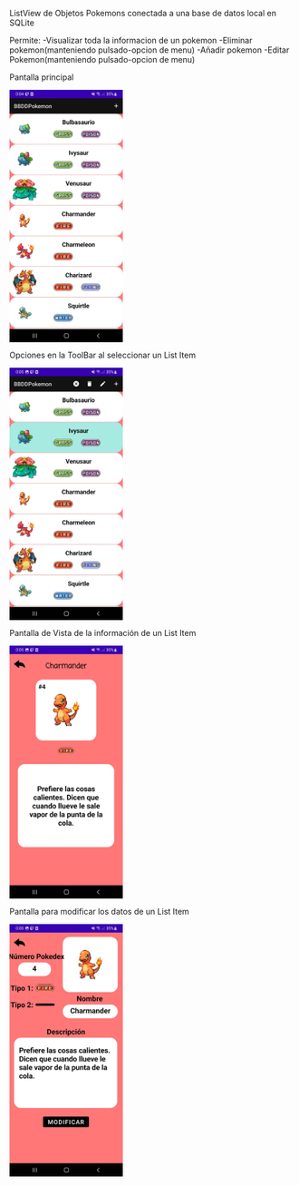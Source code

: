 ListView de Objetos Pokemons conectada a una base de datos local en SQLite

Permite:
	-Visualizar toda la informacion de un pokemon
	-Eliminar pokemon(manteniendo pulsado-opcion de menu)
	-Añadir pokemon
	-Editar Pokemon(manteniendo pulsado-opcion de menu)


Pantalla principal

<img src="https://github.com/AntonioCrespo2605/2DAM/blob/main/Proyectos%20Android%20Studio/PokedexBBDD/vistaGeneral.jpeg" style=" width:200px" align="center" >

Opciones en la ToolBar al seleccionar un List Item

<img src="https://github.com/AntonioCrespo2605/2DAM/blob/main/Proyectos%20Android%20Studio/PokedexBBDD/opcionesMenu.jpeg" style=" width:200px" align="center" >

Pantalla de Vista de la información de un List Item

<img src="https://github.com/AntonioCrespo2605/2DAM/blob/main/Proyectos%20Android%20Studio/PokedexBBDD/vistaPokemon.jpeg" style=" width:200px" align="center" >

Pantalla para modificar los datos de un List Item

<img src="https://github.com/AntonioCrespo2605/2DAM/blob/main/Proyectos%20Android%20Studio/PokedexBBDD/modificar_crear.jpeg" style=" width:200px" align="center" >
